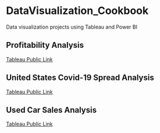 # DataVisualization_Cookbook
Data visualization projects using Tableau and Power BI

## Profitability Analysis

[Tableau Public Link](https://public.tableau.com/views/TeamB4_Tableau_Assignment_Final/Part2_TeamB4_StoryBoard?:language=en&:retry=yes&:display_count=y&:origin=viz_share_link)

## United States Covid-19 Spread Analysis

[Tableau Public Link](https://public.tableau.com/views/COVID19_Jhilik/Dashboard_Covid19?:language=en&:display_count=y&:origin=viz_share_link)

## Used Car Sales Analysis

[Tableau Public Link](https://public.tableau.com/shared/PYQ8C7KS9?:display_count=y&:origin=viz_share_link)
